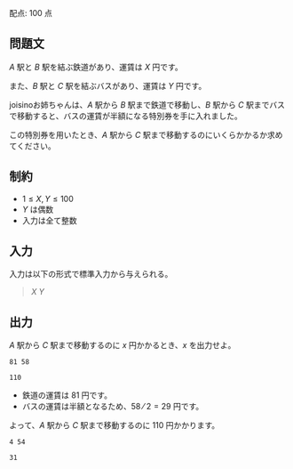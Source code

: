 配点: $100$ 点

## 問題文

$A$ 駅と $B$ 駅を結ぶ鉄道があり、運賃は $X$ 円です。

また、$B$ 駅と $C$ 駅を結ぶバスがあり、運賃は $Y$ 円です。

joisinoお姉ちゃんは、$A$ 駅から $B$ 駅まで鉄道で移動し、$B$ 駅から $C$ 駅までバスで移動すると、バスの運賃が半額になる特別券を手に入れました。

この特別券を用いたとき、$A$ 駅から $C$ 駅まで移動するのにいくらかかるか求めてください。

## 制約

- $1 \leq X,Y \leq 100$
- $Y$ は偶数
- 入力は全て整数

## 入力

入力は以下の形式で標準入力から与えられる。

> $X$ $Y$

## 出力

$A$ 駅から $C$ 駅まで移動するのに $x$ 円かかるとき、$x$ を出力せよ。

```input1
81 58
```

```output1
110
```

- 鉄道の運賃は $81$ 円です。
- バスの運賃は半額となるため、$58$ ⁄ $2=29$ 円です。

よって、$A$ 駅から $C$ 駅まで移動するのに $110$ 円かかります。

```input2
4 54
```

```output2
31
```
